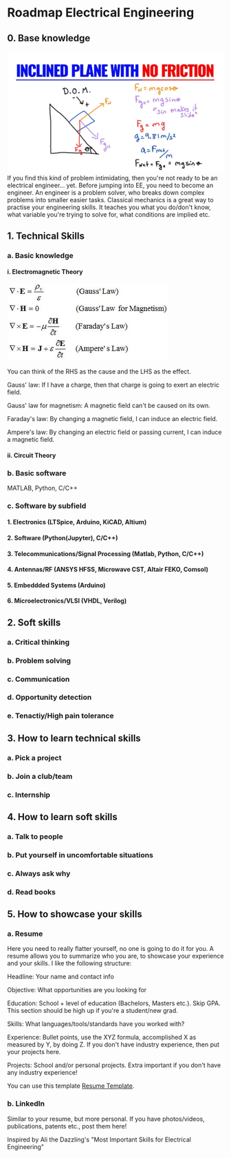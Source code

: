 # Roadmap Electrical Engineering

## 0. Base knowledge
<img src="maxresdefault.jpg" alt="Missing image" width="fit"/>
If you find this kind of problem intimidating, then you're not ready to be an electrical engineer... yet. Before jumping into EE, you need to become an engineer. An engineer is a problem solver, who breaks down complex problems into smaller easier tasks. Classical mechanics is a great way to practise your engineering skills. It teaches you what you do/don't know, what variable you're trying to solve for, what conditions are implied etc. 

## 1. Technical Skills

### a. Basic knowledge
#### i. Electromagnetic Theory
<img src="maxwellseq.jpg" alt="Missing image" width="fit"/>

You can think of the RHS as the cause and the LHS as the effect. 

Gauss' law: If I have a charge, then that charge is going to exert an electric field.

Gauss' law for magnetism: A magnetic field can't be caused on its own.

Faraday's law: By changing a magnetic field, I can induce an electric field.

Ampere's law: By changing an electric field or passing current, I can induce a magnetic field.

#### ii. Circuit Theory


### b. Basic software
MATLAB, Python, C/C++

### c. Software by subfield
#### 1. Electronics (LTSpice, Arduino, KiCAD, Altium)
#### 2. Software (Python(Jupyter), C/C++)
#### 3. Telecommunications/Signal Processing (Matlab, Python, C/C++)
#### 4. Antennas/RF (ANSYS HFSS, Microwave CST, Altair FEKO, Comsol)
#### 5. Embeddded Systems (Arduino)
#### 6. Microelectronics/VLSI (VHDL, Verilog)

## 2. Soft skills
### a. Critical thinking
### b. Problem solving
### c. Communication
### d. Opportunity detection
### e. Tenactiy/High pain tolerance


## 3. How to learn technical skills
### a. Pick a project
### b. Join a club/team
### c. Internship

## 4. How to learn soft skills
### a. Talk to people
### b. Put yourself in uncomfortable situations
### c. Always ask why
### d. Read books

## 5. How to showcase your skills
### a. Resume
Here you need to really flatter yourself, no one is going to do it for you. A resume allows you to summarize who you are, to showcase your experience and your skills. I like the following structure:

Headline: Your name and contact info

Objective: What opportunities are you looking for

Education: School + level of education (Bachelors, Masters etc.). Skip GPA. This section should be high up if you're a student/new grad.

Skills: What languages/tools/standards have you worked with?

Experience: Bullet points, use the XYZ formula, accomplished X as measured by Y, by doing Z. If you don't have industry experience, then put your projects here.

Projects: School and/or personal projects. Extra important if you don't have any industry experience!

You can use this template [Resume Template](https://github.com/nathanhiruy/Resume-Template).

### b. LinkedIn
Similar to your resume, but more personal. If you have photos/videos, publications, patents etc., post them here!

Inspired by Ali the Dazzling's "Most Important Skills for Electrical Engineering"
